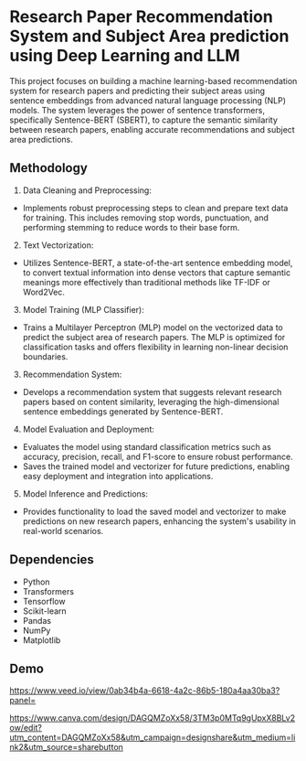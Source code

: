 
# Research Paper Recommendation System and Subject Area prediction using Deep Learning and LLM

This project focuses on building a machine learning-based recommendation system for research papers and predicting their subject areas using sentence embeddings from advanced natural language processing (NLP) models. The system leverages the power of sentence transformers, specifically Sentence-BERT (SBERT), to capture the semantic similarity between research papers, enabling accurate recommendations and subject area predictions.

## Methodology

1. Data Cleaning and Preprocessing: 
- Implements robust preprocessing steps to clean and prepare text data for training. This includes removing stop words, punctuation, and performing stemming to reduce words to their base form.
2. Text Vectorization: 
- Utilizes Sentence-BERT, a state-of-the-art sentence embedding model, to convert textual information into dense vectors that capture semantic meanings more effectively than traditional methods like TF-IDF or Word2Vec.
3. Model Training (MLP Classifier):
- Trains a Multilayer Perceptron (MLP) model on the vectorized data to predict the subject area of research papers. The MLP is optimized for classification tasks and offers flexibility in learning non-linear decision boundaries.
3. Recommendation System:
- Develops a recommendation system that suggests relevant research papers based on content similarity, leveraging the high-dimensional sentence embeddings generated by Sentence-BERT.
4. Model Evaluation and Deployment:
- Evaluates the model using standard classification metrics such as accuracy, precision, recall, and F1-score to ensure robust performance.
- Saves the trained model and vectorizer for future predictions, enabling easy deployment and integration into applications.
5. Model Inference and Predictions:
- Provides functionality to load the saved model and vectorizer to make predictions on new research papers, enhancing the system's usability in real-world scenarios.

## Dependencies
- Python 
- Transformers
- Tensorflow
- Scikit-learn
- Pandas
- NumPy
- Matplotlib

## Demo

https://www.veed.io/view/0ab34b4a-6618-4a2c-86b5-180a4aa30ba3?panel=

https://www.canva.com/design/DAGQMZoXx58/3TM3p0MTq9gUpxX8BLv2ow/edit?utm_content=DAGQMZoXx58&utm_campaign=designshare&utm_medium=link2&utm_source=sharebutton
